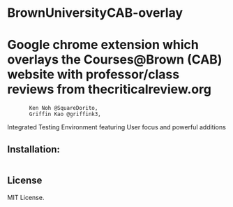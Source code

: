 # BrownUniversityCAB-overlay

Google chrome extension which overlays the Courses@Brown (CAB) website with professor/class reviews from thecriticalreview.org
=========

           Ken Noh @SquareDorito, 
           Griffin Kao @griffink3, 

Integrated Testing Environment featuring User focus and powerful additions


Installation:
------------

```

```

License
-------
MIT License.
